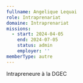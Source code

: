 ```yaml
---
fullname: Angelique Lequai
role: Intraprenariat
domaine: Intraprenariat
missions:
  - start: 2024-04-05
    end: 2024-07-05
    status: admin
    employer: ''
memberType: autre
---
```

Intrapreneure à la DGEC